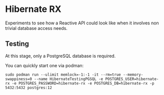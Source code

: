 
# Hibernate RX

Experiments to see how a Reactive API could look like
when it involves non trivial database access needs.

## Testing

At this stage, only a PostgreSQL database is required.

You can quickly start one via podman:

    sudo podman run --ulimit memlock=-1:-1 -it --rm=true --memory-swappiness=0 --name HibernateTestingPGSQL -e POSTGRES_USER=hibernate-rx -e POSTGRES_PASSWORD=hibernate-rx -e POSTGRES_DB=hibernate-rx -p 5432:5432 postgres:12

